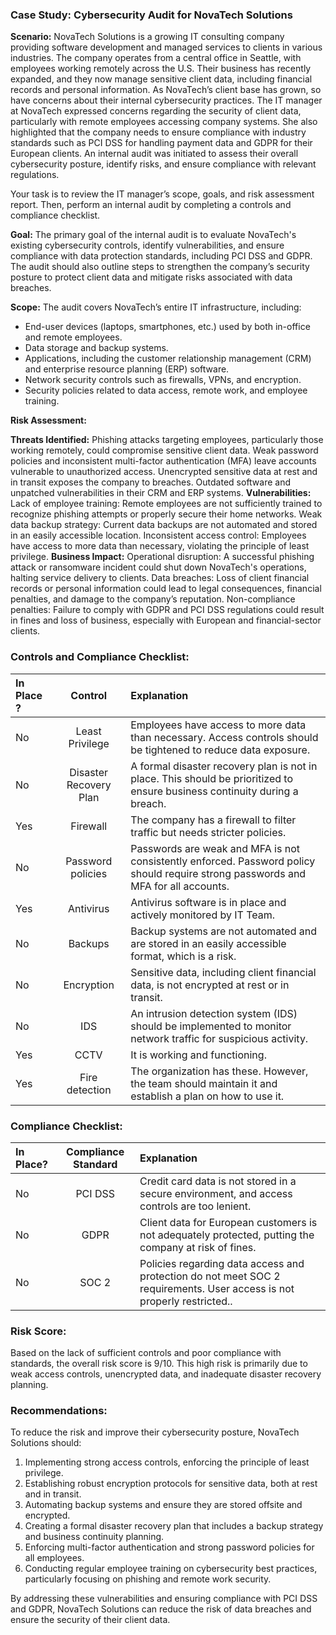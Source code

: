 ### Case Study: Cybersecurity Audit for NovaTech Solutions

**Scenario:**
NovaTech Solutions is a growing IT consulting company providing software development and managed services to clients in various industries. The company operates from a central office in Seattle, with employees working remotely across the U.S. Their business has recently expanded, and they now manage sensitive client data, including financial records and personal information. As NovaTech’s client base has grown, so have concerns about their internal cybersecurity practices. The IT manager at NovaTech expressed concerns regarding the security of client data, particularly with remote employees accessing company systems. She also highlighted that the company needs to ensure compliance with industry standards such as PCI DSS for handling payment data and GDPR for their European clients. An internal audit was initiated to assess their overall cybersecurity posture, identify risks, and ensure compliance with relevant regulations. 

Your task is to review the IT manager’s scope, goals, and risk assessment report. Then, perform an internal audit by completing a controls and compliance checklist.

**Goal:**
The primary goal of the internal audit is to evaluate NovaTech's existing cybersecurity controls, identify vulnerabilities, and ensure compliance with data protection standards, including PCI DSS and GDPR. The audit should also outline steps to strengthen the company’s security posture to protect client data and mitigate risks associated with data breaches.

**Scope:**
The audit covers NovaTech’s entire IT infrastructure, including:
- End-user devices (laptops, smartphones, etc.) used by both in-office and remote employees.
- Data storage and backup systems.
- Applications, including the customer relationship management (CRM) and enterprise resource planning (ERP) software.
- Network security controls such as firewalls, VPNs, and encryption.
- Security policies related to data access, remote work, and employee training.

**Risk Assessment:**

**Threats Identified:**
Phishing attacks targeting employees, particularly those working remotely, could compromise sensitive client data.
Weak password policies and inconsistent multi-factor authentication (MFA) leave accounts vulnerable to unauthorized access.
Unencrypted sensitive data at rest and in transit exposes the company to breaches.
Outdated software and unpatched vulnerabilities in their CRM and ERP systems.
**Vulnerabilities:**
Lack of employee training: Remote employees are not sufficiently trained to recognize phishing attempts or properly secure their home networks.
Weak data backup strategy: Current data backups are not automated and stored in an easily accessible location.
Inconsistent access control: Employees have access to more data than necessary, violating the principle of least privilege.
**Business Impact:**
Operational disruption: A successful phishing attack or ransomware incident could shut down NovaTech's operations, halting service delivery to clients.
Data breaches: Loss of client financial records or personal information could lead to legal consequences, financial penalties, and damage to the company’s reputation.
Non-compliance penalties: Failure to comply with GDPR and PCI DSS regulations could result in fines and loss of business, especially with European and financial-sector clients.

### Controls and Compliance Checklist:
| In Place ? | Control | Explanation |
| :-------        |    :---:   | :---     |
| No | Least Privilege | Employees have access to more data than necessary. Access controls should be tightened to reduce data exposure. |
| No | Disaster Recovery Plan | A formal disaster recovery plan is not in place. This should be prioritized to ensure business continuity during a breach. |
| Yes | Firewall | The company has a firewall to filter traffic but needs stricter policies. |
| No | Password policies | Passwords are weak and MFA is not consistently enforced. Password policy should require strong passwords and MFA for all accounts. |
| Yes | Antivirus | Antivirus software is in place and actively monitored by IT Team. |
| No | Backups | Backup systems are not automated and are stored in an easily accessible format, which is a risk. |
| No | Encryption | Sensitive data, including client financial data, is not encrypted at rest or in transit. |
| No | IDS | An intrusion detection system (IDS) should be implemented to monitor network traffic for suspicious activity. | 
| Yes | CCTV | It is working and functioning. |
| Yes | Fire detection | The organization has these. However, the team should maintain it and establish a plan on how to use it. |

### Compliance Checklist:
| In Place? | Compliance Standard | Explanation |
| :---        |    :---:   | :---     |
| No | PCI DSS | Credit card data is not stored in a secure environment, and access controls are too lenient.  |
| No | GDPR | Client data for European customers is not adequately protected, putting the company at risk of fines. |
| No | SOC 2 | Policies regarding data access and protection do not meet SOC 2 requirements. User access is not properly restricted.. | 

### Risk Score:
Based on the lack of sufficient controls and poor compliance with standards, the overall risk score is 9/10. This high risk is primarily due to weak access controls, unencrypted data, and inadequate disaster recovery planning.

### Recommendations:

To reduce the risk and improve their cybersecurity posture, NovaTech Solutions should:

1. Implementing strong access controls, enforcing the principle of least privilege.
2. Establishing robust encryption protocols for sensitive data, both at rest and in transit.
3. Automating backup systems and ensure they are stored offsite and encrypted.
4. Creating a formal disaster recovery plan that includes a backup strategy and business continuity planning.
5. Enforcing multi-factor authentication and strong password policies for all employees.
6. Conducting regular employee training on cybersecurity best practices, particularly focusing on phishing and remote work security.

By addressing these vulnerabilities and ensuring compliance with PCI DSS and GDPR, NovaTech Solutions can reduce the risk of data breaches and ensure the security of their client data.
